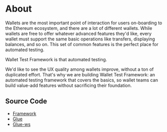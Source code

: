 # About

Wallets are the most important point of interaction for users on-boarding to the Ethereum ecosystem, and there are a lot of different wallets. While wallets are free to offer whatever advanced features they'd like, every wallet must support the same basic operations like transfers, displaying balances, and so on. This set of common features is the perfect place for automated testing.

Wallet Test Framework is that automated testing.

We'd like to see the UX quality among wallets improve, without a ton of duplicated effort. That's why we are building Wallet Test Framework: an automated testing framework that covers the basics, so wallet teams can build value-add features without sacrificing their foundation.

## Source Code

- [Framework](https://github.com/Wallet-Test-Framework/framework)
- [Glue](https://github.com/wallet-test-framework/glue)
- [Glue-ws](https://github.com/wallet-test-framework/glue-ws)
